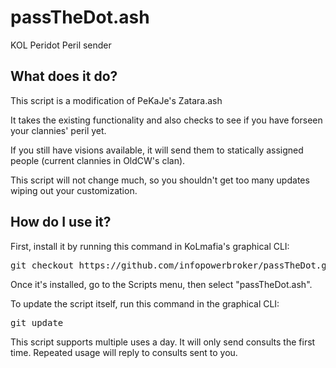 # passTheDot.ash
KOL Peridot Peril sender

What does it do?
----------------
This script is a modification of PeKaJe's Zatara.ash

It takes the existing functionality and also checks to see if you have forseen your clannies' peril yet.

If you still have visions available, it will send them to statically assigned people (current clannies in OldCW's clan).

This script will not change much, so you shouldn't get too many updates wiping out your customization.

How do I use it?
----------------
First, install it by running this command in KoLmafia's graphical CLI:

<pre>
git checkout https://github.com/infopowerbroker/passTheDot.git release
</pre>

Once it's installed, go to the Scripts menu, then select "passTheDot.ash". 

To update the script itself, run this command in the graphical CLI:

<pre>
git update
</pre>

This script supports multiple uses a day. It will only send consults the first time. Repeated usage will reply to consults sent to you.
